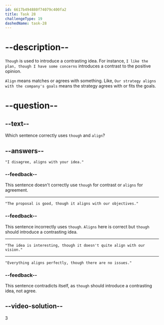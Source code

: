 ```yaml
---
id: 6617b494880f74079c400fa2
title: Task 28
challengeType: 19
dashedName: task-28
---
```


# --description--

`Though` is used to introduce a contrasting idea. For instance, `I like the plan, though I have some concerns` introduces a contrast to the positive opinion.

`Align` means matches or agrees with something. Like, `Our strategy aligns with the company's goals` means the strategy agrees with or fits the goals.

# --question--

## --text--

Which sentence correctly uses `though` and `align`?

## --answers--

`"I disagree, aligns with your idea."`

### --feedback--

This sentence doesn't correctly use `though` for contrast or `aligns` for agreement.

---

`"The proposal is good, though it aligns with our objectives."`

### --feedback--

This sentence incorrectly uses `though`. `Aligns` here is correct but `though` should introduce a contrasting idea.

---

`"The idea is interesting, though it doesn't quite align with our vision."`

---

`"Everything aligns perfectly, though there are no issues."`

### --feedback--

This sentence contradicts itself, as `though` should introduce a contrasting idea, not agree.

## --video-solution--

3


